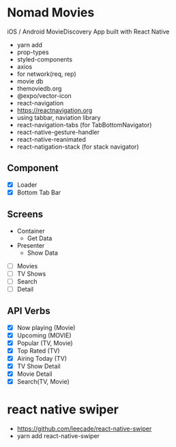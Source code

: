 # Nomad Movies

iOS / Android MovieDiscovery App built with React Native
- yarn add 
- prop-types 
- styled-components 
- axios
 - for network(req, rep)
 - movie db
  - themoviedb.org
- @expo/vector-icon 
- react-navigation
 - https://reactnavigation.org
 - using tabbar, naviation library
 - react-navigation-tabs (for TabBottomNavigator)
 - react-native-gesture-handler
 - react-native-reanimated
 - react-natigation-stack (for stack navigator)

## Component
- [X] Loader
- [X] Bottom Tab Bar

## Screens
- Container
  - Get Data
- Presenter
  - Show Data
- [ ] Movies
- [ ] TV Shows
- [ ] Search
- [ ] Detail

## API Verbs
 - [X] Now playing (Movie)
 - [X] Upcoming (MOVIE)
 - [X] Popular (TV, Movie)
 - [X] Top Rated (TV)
 - [X] Airing Today (TV)
 - [X] TV Show Detail
 - [X] Movie Detail
 - [X] Search(TV, Movie)

 # react native swiper
 - https://github.com/leecade/react-native-swiper
 - yarn add react-native-swiper